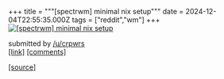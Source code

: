 +++
title = """[spectrwm] minimal nix setup"""
date = 2024-12-04T22:55:35.000Z
tags = ["reddit","wm"]
+++
[![[spectrwm] minimal nix setup](https://preview.redd.it/pietzr83ww4e1.png?width=640&crop=smart&auto=webp&s=ddb7e24107b0eacc00b4c2605624080b602b2546 "[spectrwm] minimal nix setup")](https://www.reddit.com/r/unixporn/comments/1h6tuc1/spectrwm_minimal_nix_setup/)

submitted by [/u/crpwrs](https://www.reddit.com/user/crpwrs)  
[\[link\]](https://i.redd.it/pietzr83ww4e1.png) [\[comments\]](https://www.reddit.com/r/unixporn/comments/1h6tuc1/spectrwm_minimal_nix_setup/)

[[source]](https://www.reddit.com/r/unixporn/comments/1h6tuc1/spectrwm_minimal_nix_setup/)

